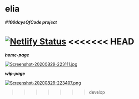 # elia

***#100daysOfCode project***


[![Netlify Status](https://api.netlify.com/api/v1/badges/8aac082b-f07d-43ed-b9c9-9005c089a81b/deploy-status)](https://app.netlify.com/sites/elia/deploys)
<<<<<<< HEAD
=======

***home-page***

[![Screenshot-20200829-223111.jpg](https://i.postimg.cc/cCNwfQjN/Screenshot-20200829-223111.jpg)](https://postimg.cc/zb0yrR8d)

***wip-page***

[![Screenshot-20200829-223407.png](https://i.postimg.cc/J0c6X7pP/Screenshot-20200829-223407.png)](https://postimg.cc/H8n9DmDy)
>>>>>>> develop
